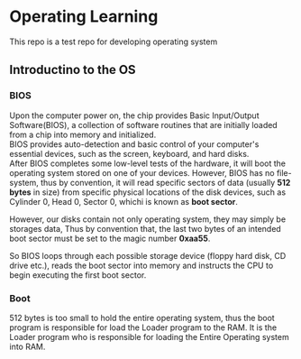 # Operating Learning
This repo is a test repo for developing operating system
## Introductino to the OS
### BIOS
Upon the computer power on, the chip provides Basic Input/Output Software(BIOS), a collection of software routines that are initially loaded from a chip into memory and initialized. \
BIOS provides auto-detection and basic control of your computer's essential devices, such as the screen, keyboard, and hard disks. \
After BIOS completes some low-level tests of the hardware, it will boot the operating system stored on one of your devices. However, BIOS has no file-system, thus by convention, it will read specific sectors of data (usually **512 bytes** in size) from specific physical locations of the disk devices, such as Cylinder 0, Head 0, Sector 0, whichi is known as **boot sector**.

However, our disks contain not only operating system, they may simply be storages data, Thus by convention that, the last two bytes of an intended boot sector must be set to the magic number **0xaa55**.

So BIOS loops through each possible storage device (floppy hard disk, CD drive etc.), reads the boot sector into memory and instructs the CPU to begin executing the first boot sector.

### Boot
512 bytes is too small to hold the entire operating system, thus the boot program is responsible for load the Loader program to the RAM. It is the Loader program who is responsible for loading the Entire Operating system into RAM.
